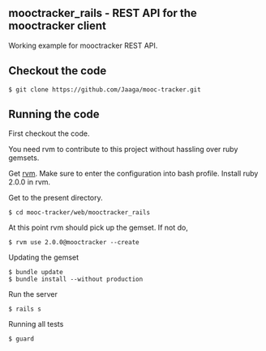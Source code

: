 ## mooctracker_rails - REST API for the mooctracker client

Working example for mooctracker REST API.

## Checkout the code

```shell
$ git clone https://github.com/Jaaga/mooc-tracker.git
```

## Running the code

First checkout the code. 

You need rvm to contribute to this project without hassling over ruby gemsets. 

Get [rvm](https://rvm.io/). Make sure to enter the configuration into bash profile. 
Install ruby 2.0.0 in rvm. 

Get to the present directory. 

```shell
$ cd mooc-tracker/web/mooctracker_rails
```

At this point rvm should pick up the gemset. If not do, 

```shell
$ rvm use 2.0.0@mooctracker --create
```

Updating the gemset
```shell
$ bundle update
$ bundle install --without production
```

Run the server
```shell
$ rails s
```

Running all tests
```shell
$ guard
```
